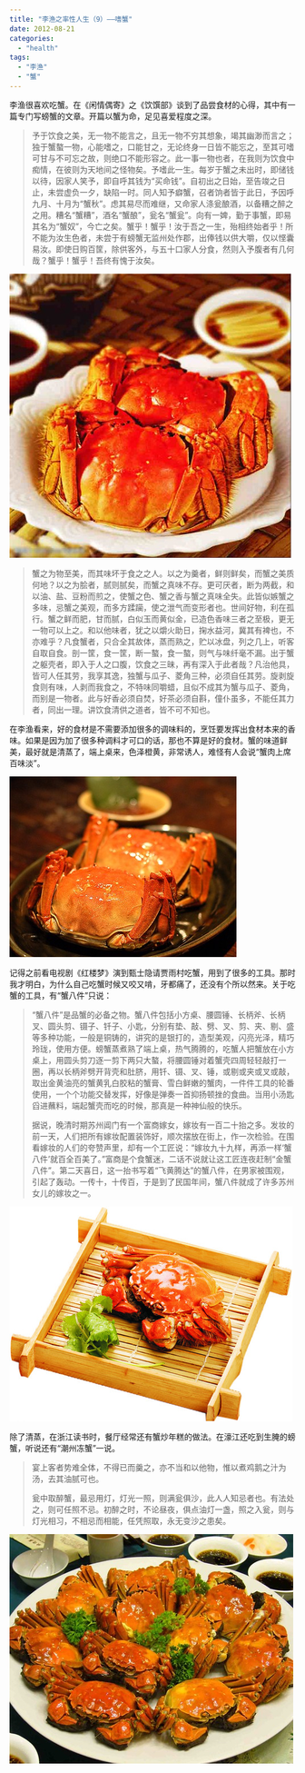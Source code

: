 ```yaml
---
title: "李渔之率性人生（9）——嗜蟹"
date: 2012-08-21
categories: 
  - "health"
tags: 
  - "李渔"
  - "蟹"
---
```


李渔很喜欢吃蟹。在《闲情偶寄》之《饮馔部》谈到了品尝食材的心得，其中有一篇专门写螃蟹的文章。开篇以蟹为命，足见喜爱程度之深。

> 予于饮食之美，无一物不能言之，且无一物不穷其想象，竭其幽渺而言之；独于蟹螯一物，心能嗜之，口能甘之，无论终身一日皆不能忘之，至其可嗜可甘与不可忘之故，则绝口不能形容之。此一事一物也者，在我则为饮食中痴情，在彼则为天地间之怪物矣。予嗜此一生。每岁于蟹之未出时，即储钱以待，因家人笑予，即自呼其钱为“买命钱”。自初出之日始，至告竣之日止，未尝虚负一夕，缺陷一时。同人知予癖蟹，召者饷者皆于此日，予因呼九月、十月为“蟹秋”。虑其易尽而难继，又命家人涤瓮酿酒，以备糟之醉之之用。糟名“蟹糟”，酒名“蟹酿”，瓮名“蟹瓮”。向有一婢，勤于事蟹，即易其名为“蟹奴”，今亡之矣。蟹乎！蟹乎！汝于吾之一生，殆相终始者乎！所不能为汝生色者，未尝于有螃蟹无监州处作郡，出俸钱以供大嚼，仅以悭囊易汝。即使日购百筐，除供客外，与五十口家人分食，然则入予腹者有几何哉？蟹乎！蟹乎！吾终有愧于汝矣。

![QQ截图未命名](images/7827940146_ae1269897d.jpg)

> 蟹之为物至美，而其味坏于食之之人。以之为羹者，鲜则鲜矣，而蟹之美质何地？以之为脍者，腻则腻矣，而蟹之真味不存。更可厌者，断为两截，和以油、盐、豆粉而煎之，使蟹之色、蟹之香与蟹之真味全失。此皆似嫉蟹之多味，忌蟹之美观，而多方蹂躏，使之泄气而变形者也。世间好物，利在孤行。蟹之鲜而肥，甘而腻，白似玉而黄似金，已造色香味三者之至极，更无一物可以上之。和以他味者，犹之以爝火助日，掬水益河，冀其有裨也，不亦难乎？凡食蟹者，只合全其故体，蒸而熟之，贮以冰盘，列之几上，听客自取自食。剖一筐，食一筐，断一螯，食一螯，则气与味纤毫不漏。出于蟹之躯壳者，即入于人之口腹，饮食之三昧，再有深入于此者哉？凡治他具，皆可人任其劳，我享其逸，独蟹与瓜子、菱角三种，必须自任其劳。旋剥旋食则有味，人剥而我食之，不特味同嚼蜡，且似不成其为蟹与瓜子、菱角，而别是一物者。此与好香必须自焚，好茶必须自斟，僮仆虽多，不能任其力者，同出一理。讲饮食清供之道者，皆不可不知也。

在李渔看来，好的食材是不需要添加很多的调味料的，烹饪要发挥出食材本来的香味。如果是因为加了很多种调料才可口的话，那也不算是好的食材。蟹的味道鲜美，最好就是清蒸了，端上桌来，色泽橙黄，非常诱人，难怪有人会说“蟹肉上席百味淡”。

![2009102645571](images/7827940676_76d6d6842b.jpg)

记得之前看电视剧《红楼梦》演到甄士隐请贾雨村吃蟹，用到了很多的工具。那时我才明白，为什么自己吃蟹时候又咬又啃，牙都痛了，还没有个所以然来。关于吃蟹的工具，有“蟹八件”只说：

> “蟹八件”是品蟹的必备之物。蟹八件包括小方桌、腰圆锤、长柄斧、长柄叉、圆头剪、镊子、钎子、小匙，分别有垫、敲、劈、叉、剪、夹、剔、盛等多种功能，一般是铜铸的，讲究的是银打的，造型美观，闪亮光泽，精巧玲珑，使用方便。螃蟹蒸煮熟了端上桌，热气腾腾的，吃蟹人把蟹放在小方桌上，用圆头剪刀逐一剪下两只大螯，将腰圆锤对着蟹壳四周轻轻敲打一圈，再以长柄斧劈开背壳和肚脐，用钎、镊、叉、锤，或剔或夹或叉或敲，取出金黄油亮的蟹黄乳白胶粘的蟹膏、雪白鲜嫩的蟹肉，一件件工具的轮番使用，一个个功能交替发挥，好像是弹奏一首抑扬顿挫的食曲。当用小汤匙舀进蘸料，端起蟹壳而吃的时候，那真是一种神仙般的快乐。
> 
> 据说，晚清时期苏州阊门有一个富商嫁女，嫁妆有一百二十抬之多。发妆的前一天，人们把所有嫁妆配置装饰好，顺次摆放在街上，作一次检验。在围看嫁妆的人们的夸赞声里，却有一个工匠说：“嫁妆九十九样，再添一样‘蟹八件’就百全百美了。”富商是个食蟹迷，二话不说就让这工匠连夜赶制“金蟹八件”。第二天喜日，这一抬书写着“飞黄腾达”的蟹八件，在男家被围观，引起了轰动。一传十，十传百，于是到了民国年间，蟹八件就成了许多苏州女儿的嫁妆之一。

![4550967_221538087026_2](images/7827939930_246c5e59ea.jpg)

除了清蒸，在浙江读书时，餐厅经常还有蟹炒年糕的做法。在濠江还吃到生腌的螃蟹，听说还有“潮州冻蟹”一说。

> 宴上客者势难全体，不得已而羹之，亦不当和以他物，惟以煮鸡鹅之汁为汤，去其油腻可也。
> 
> 瓮中取醉蟹，最忌用灯，灯光一照，则满瓮俱沙，此人人知忌者也。有法处之，则可任照不忌。初醉之时，不论昼夜，俱点油灯一盏，照之入瓮，则与灯光相习，不相忌而相能，任凭照取，永无变沙之患矣。

![621_g_1312229592196](images/7827939028_f5ebdfa97c.jpg)

